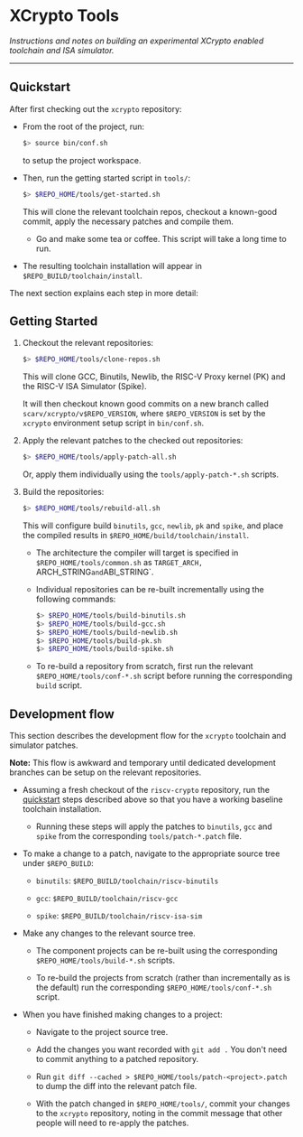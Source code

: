 
# XCrypto Tools

*Instructions and notes on building an experimental XCrypto enabled
toolchain and ISA simulator.*

---

## Quickstart

After first checking out the `xcrypto` repository:

- From the root of the project, run:
  ```sh
  $> source bin/conf.sh
  ```
  to setup the project workspace.

- Then, run the getting started script in `tools/`:
  ```sh
  $> $REPO_HOME/tools/get-started.sh
  ```
  This will clone the relevant toolchain repos, checkout a known-good
  commit, apply the necessary patches and compile them.

  - Go and make some tea or coffee.
    This script will take a long time to run.

- The resulting toolchain installation will appear in
  `$REPO_BUILD/toolchain/install`.

The next section explains each step in more detail:


## Getting Started

1. Checkout the relevant repositories:
    ```sh
    $> $REPO_HOME/tools/clone-repos.sh
    ```
    This will clone GCC, Binutils, Newlib, the RISC-V Proxy kernel (PK)
    and the RISC-V ISA Simulator (Spike).

    It will then checkout known good commits on a new branch
    called `scarv/xcrypto/v$REPO_VERSION`, where `$REPO_VERSION` is set
    by the `xcrypto` environment setup script in `bin/conf.sh`.


2. Apply the relevant patches to the checked out repositories:
    ```sh
    $> $REPO_HOME/tools/apply-patch-all.sh
    ```
    Or, apply them individually using the `tools/apply-patch-*.sh`
    scripts.



3. Build the repositories:
    ```sh
    $> $REPO_HOME/tools/rebuild-all.sh
    ```
    This will configure build `binutils`, `gcc`, `newlib`, `pk` and `spike`,
    and place the compiled results in `$REPO_HOME/build/toolchain/install`.

   - The architecture the compiler will target is specified
     in `$REPO_HOME/tools/common.sh` as
     `TARGET_ARCH, `ARCH_STRING` and `ABI_STRING`.

   - Individual repositories can be re-built incrementally using the
     following commands:
     ```sh
     $> $REPO_HOME/tools/build-binutils.sh
     $> $REPO_HOME/tools/build-gcc.sh
     $> $REPO_HOME/tools/build-newlib.sh
     $> $REPO_HOME/tools/build-pk.sh
     $> $REPO_HOME/tools/build-spike.sh
     ```

   - To re-build a repository from scratch, first run the relevant
     `$REPO_HOME/tools/conf-*.sh` script before running the corresponding
     `build` script.


## Development flow

This section describes the development flow for the `xcrypto`
toolchain and simulator patches.

**Note:** This flow is awkward and temporary until dedicated
development branches can be setup on the relevant repositories.

- Assuming a fresh checkout of the `riscv-crypto` repository,
  run the [quickstart](#quickstart) steps described above so that you
  have a working baseline toolchain installation.

  - Running these steps will apply the patches to `binutils`, `gcc` and
    `spike` from the corresponding `tools/patch-*.patch` file.

- To make a change to a patch, navigate to the appropriate source tree
  under `$REPO_BUILD`:

  - `binutils`: `$REPO_BUILD/toolchain/riscv-binutils`

  - `gcc`: `$REPO_BUILD/toolchain/riscv-gcc`

  - `spike`: `$REPO_BUILD/toolchain/riscv-isa-sim`

- Make any changes to the relevant source tree.

  - The component projects can be re-built using the corresponding
    `$REPO_HOME/tools/build-*.sh` scripts.

  - To re-build the projects from scratch (rather than incrementally as
    is the default) run the corresponding
    `$REPO_HOME/tools/conf-*.sh` script.

- When you have finished making changes to a project:

  - Navigate to the project source tree.

  - Add the changes you want recorded with `git add .`
    You don't need to commit anything to a patched repository.

  - Run `git diff --cached > $REPO_HOME/tools/patch-<project>.patch`
    to dump the diff into the relevant patch file.

  - With the patch changed in `$REPO_HOME/tools/`, commit your changes
    to the `xcrypto` repository, noting in the commit message that
    other people will need to re-apply the patches.

